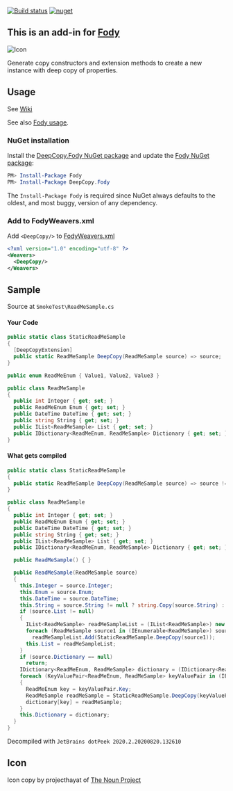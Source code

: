 [![Build status](https://ci.appveyor.com/api/projects/status/17401ybvptlsvfy1?svg=true)](https://ci.appveyor.com/project/greuelpirat/deepcopy) [![nuget](https://img.shields.io/nuget/v/DeepCopy.Fody.svg)](https://www.nuget.org/packages/DeepCopy.Fody/)


## This is an add-in for [Fody](https://github.com/Fody/Home/)

![Icon](https://github.com/greuelpirat/DeepCopy/blob/master/package_icon.png)

Generate copy constructors and extension methods to create a new instance with deep copy of properties.

## Usage

See [Wiki](https://github.com/greuelpirat/DeepCopy/wiki)

See also [Fody usage](https://github.com/Fody/Home/blob/master/pages/usage.md).

### NuGet installation

Install the [DeepCopy.Fody NuGet package](https://nuget.org/packages/DeepCopy.Fody/) and update the [Fody NuGet package](https://nuget.org/packages/Fody/):

```powershell
PM> Install-Package Fody
PM> Install-Package DeepCopy.Fody
```

The `Install-Package Fody` is required since NuGet always defaults to the oldest, and most buggy, version of any dependency.

### Add to FodyWeavers.xml

Add `<DeepCopy/>` to [FodyWeavers.xml](https://github.com/Fody/Home/blob/master/pages/usage.md#add-fodyweaversxml)

```xml
<?xml version="1.0" encoding="utf-8" ?>
<Weavers>
  <DeepCopy/>
</Weavers>
```

## Sample
Source at `SmokeTest\ReadMeSample.cs`

#### Your Code
```csharp
public static class StaticReadMeSample
{
  [DeepCopyExtension]
  public static ReadMeSample DeepCopy(ReadMeSample source) => source;
}

public enum ReadMeEnum { Value1, Value2, Value3 }

public class ReadMeSample
{
  public int Integer { get; set; }
  public ReadMeEnum Enum { get; set; }
  public DateTime DateTime { get; set; }
  public string String { get; set; }
  public IList<ReadMeSample> List { get; set; }
  public IDictionary<ReadMeEnum, ReadMeSample> Dictionary { get; set; }
}
```

#### What gets compiled
```csharp
public static class StaticReadMeSample
{
  public static ReadMeSample DeepCopy(ReadMeSample source) => source != null ? new ReadMeSample(source) : (ReadMeSample) null;
}

public class ReadMeSample
{
  public int Integer { get; set; }
  public ReadMeEnum Enum { get; set; }
  public DateTime DateTime { get; set; }
  public string String { get; set; }
  public IList<ReadMeSample> List { get; set; }
  public IDictionary<ReadMeEnum, ReadMeSample> Dictionary { get; set; }

  public ReadMeSample() { }

  public ReadMeSample(ReadMeSample source)
  {
    this.Integer = source.Integer;
    this.Enum = source.Enum;
    this.DateTime = source.DateTime;
    this.String = source.String != null ? string.Copy(source.String) : (string) null;
    if (source.List != null)
    {
      IList<ReadMeSample> readMeSampleList = (IList<ReadMeSample>) new System.Collections.Generic.List<ReadMeSample>();
      foreach (ReadMeSample source1 in (IEnumerable<ReadMeSample>) source.List)
        readMeSampleList.Add(StaticReadMeSample.DeepCopy(source1));
      this.List = readMeSampleList;
    }
    if (source.Dictionary == null)
      return;
    IDictionary<ReadMeEnum, ReadMeSample> dictionary = (IDictionary<ReadMeEnum, ReadMeSample>) new System.Collections.Generic.Dictionary<ReadMeEnum, ReadMeSample>();
    foreach (KeyValuePair<ReadMeEnum, ReadMeSample> keyValuePair in (IEnumerable<KeyValuePair<ReadMeEnum, ReadMeSample>>) source.Dictionary)
    {
      ReadMeEnum key = keyValuePair.Key;
      ReadMeSample readMeSample = StaticReadMeSample.DeepCopy(keyValuePair.Value);
      dictionary[key] = readMeSample;
    }
    this.Dictionary = dictionary;
  }
}
```
Decompiled with `JetBrains dotPeek 2020.2.20200820.132610`

## Icon

Icon copy by projecthayat  of [The Noun Project](http://thenounproject.com)